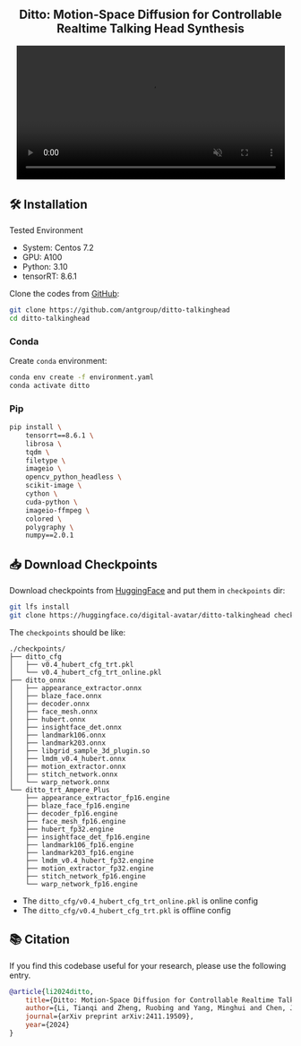 <h2 align='center'>Ditto: Motion-Space Diffusion for Controllable Realtime Talking Head Synthesis</h2>

<div align="center">
    <video style="width: 95%; object-fit: cover;" controls loop src="https://github.com/user-attachments/assets/ef1a0b08-bff3-4997-a6dd-62a7f51cdb40" muted="false"></video>
</div>


## 🛠️ Installation

Tested Environment  
- System: Centos 7.2  
- GPU: A100  
- Python: 3.10  
- tensorRT: 8.6.1  


Clone the codes from [GitHub](https://github.com/antgroup/ditto-talkinghead):  
```bash
git clone https://github.com/antgroup/ditto-talkinghead
cd ditto-talkinghead
```

### Conda
Create `conda` environment:
```bash
conda env create -f environment.yaml
conda activate ditto
```

### Pip
```bash
pip install \
    tensorrt==8.6.1 \
    librosa \
    tqdm \
    filetype \
    imageio \
    opencv_python_headless \
    scikit-image \
    cython \
    cuda-python \
    imageio-ffmpeg \
    colored \
    polygraphy \
    numpy==2.0.1
```

## 📥 Download Checkpoints
Download checkpoints from [HuggingFace](https://huggingface.co/digital-avatar/ditto-talkinghead) and put them in `checkpoints` dir:
```bash
git lfs install
git clone https://huggingface.co/digital-avatar/ditto-talkinghead checkpoints
```

The `checkpoints` should be like:
```text
./checkpoints/
├── ditto_cfg
│   ├── v0.4_hubert_cfg_trt.pkl
│   └── v0.4_hubert_cfg_trt_online.pkl
├── ditto_onnx
│   ├── appearance_extractor.onnx
│   ├── blaze_face.onnx
│   ├── decoder.onnx
│   ├── face_mesh.onnx
│   ├── hubert.onnx
│   ├── insightface_det.onnx
│   ├── landmark106.onnx
│   ├── landmark203.onnx
│   ├── libgrid_sample_3d_plugin.so
│   ├── lmdm_v0.4_hubert.onnx
│   ├── motion_extractor.onnx
│   ├── stitch_network.onnx
│   └── warp_network.onnx
└── ditto_trt_Ampere_Plus
    ├── appearance_extractor_fp16.engine
    ├── blaze_face_fp16.engine
    ├── decoder_fp16.engine
    ├── face_mesh_fp16.engine
    ├── hubert_fp32.engine
    ├── insightface_det_fp16.engine
    ├── landmark106_fp16.engine
    ├── landmark203_fp16.engine
    ├── lmdm_v0.4_hubert_fp32.engine
    ├── motion_extractor_fp32.engine
    ├── stitch_network_fp16.engine
    └── warp_network_fp16.engine
```

- The `ditto_cfg/v0.4_hubert_cfg_trt_online.pkl` is online config
- The `ditto_cfg/v0.4_hubert_cfg_trt.pkl` is offline config


## 📚 Citation
If you find this codebase useful for your research, please use the following entry.
```BibTeX
@article{li2024ditto,
    title={Ditto: Motion-Space Diffusion for Controllable Realtime Talking Head Synthesis},
    author={Li, Tianqi and Zheng, Ruobing and Yang, Minghui and Chen, Jingdong and Yang, Ming},
    journal={arXiv preprint arXiv:2411.19509},
    year={2024}
}
```
